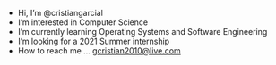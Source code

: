 -  Hi, I’m @cristiangarcial
-  I’m interested in Computer Science
-  I’m currently learning Operating Systems and Software Engineering
-  I’m looking for a 2021 Summer internship
-  How to reach me ... gcristian2010@live.com

<!---
cristiangarcial/cristiangarcial is a ✨ special ✨ repository because its `README.md` (this file) appears on your GitHub profile.
You can click the Preview link to take a look at your changes.
--->
